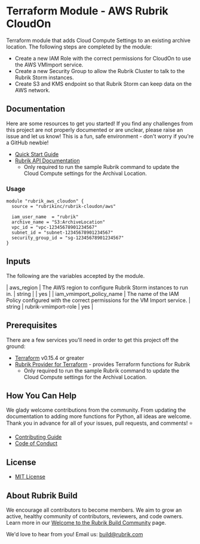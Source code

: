# Terraform Module - AWS Rubrik CloudOn

Terraform module that adds Cloud Compute Settings to an existing archive location. The following steps are completed by the module:

- Create a new IAM Role with the correct permissions for CloudOn to use the AWS VMImport service.
- Create a new Security Group to allow the Rubrik Cluster to talk to the Rubrik Storm instances.
- Create S3 and KMS endpoint so that Rubrik Storm can keep data on the AWS network.

## Documentation

Here are some resources to get you started! If you find any challenges from this project are not properly documented or are unclear, please raise an issue and let us know! This is a fun, safe environment - don't worry if you're a GitHub newbie!

- [Quick Start Guide](/docs/quick-start.md)
- [Rubrik API Documentation](https://github.com/rubrikinc/api-documentation)
  - Only required to run the sample Rubrik command to update the Cloud Compute settings for the Archival Location.

### Usage

```hcl
module "rubrik_aws_cloudon" {
  source = "rubrikinc/rubrik-cloudon/aws"

  iam_user_name  = "rubrik"
  archive_name = "S3:ArchiveLocation"
  vpc_id = "vpc-12345678901234567"
  subnet_id = "subnet-12345678901234567"
  security_group_id = "sg-12345678901234567"
}
```

## Inputs

The following are the variables accepted by the module.

| aws_region                        | The AWS region to configure Rubrik Storm instances to run in.                                                    | string |                        |   yes    |
| iam_vmimport_policy_name          | The name of the IAM Policy configured with the correct permissions for the VM Import service.                    | string |  rubrik-vmimport-role  |   yes    |

## Prerequisites

There are a few services you'll need in order to get this project off the ground:

- [Terraform](https://www.terraform.io/downloads.html) v0.15.4 or greater
- [Rubrik Provider for Terraform](https://github.com/rubrikinc/rubrik-provider-for-terraform) - provides Terraform functions for Rubrik
  - Only required to run the sample Rubrik command to update the Cloud Compute settings for the Archival Location.

## How You Can Help

We glady welcome contributions from the community. From updating the documentation to adding more functions for Python, all ideas are welcome. Thank you in advance for all of your issues, pull requests, and comments! :star:

- [Contributing Guide](CONTRIBUTING.md)
- [Code of Conduct](CODE_OF_CONDUCT.md)

## License

- [MIT License](LICENSE)

## About Rubrik Build

We encourage all contributors to become members. We aim to grow an active, healthy community of contributors, reviewers, and code owners. Learn more in our [Welcome to the Rubrik Build Community](https://github.com/rubrikinc/welcome-to-rubrik-build) page.

We'd love to hear from you! Email us: build@rubrik.com
